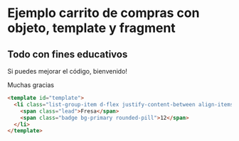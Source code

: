 # Ejemplo carrito de compras con objeto, template y fragment

## Todo con fines educativos

Si puedes mejorar el código, bienvenido!

Muchas gracias

```html
<template id="template">
  <li class="list-group-item d-flex justify-content-between align-items-center">
    <span class="lead">Fresa</span>
    <span class="badge bg-primary rounded-pill">12</span>
  </li>
</template>
```
